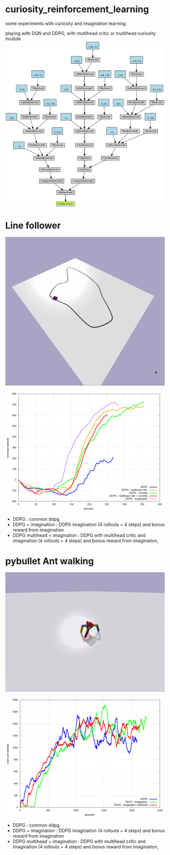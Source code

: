 # curiosity_reinforcement_learning

some experiments with curiosity and imagination learning

playing with DQN and DDPG, with mutlihead critic or multihead curiosity module
![](images/graph.png)


# Line follower

![](images/line_follower.gif)

![](src/3_line_follower/results/training_score_per_episode.png)

* DDPG : common ddpg
* DDPG + imagination : DDPG imagination (4 rollouts + 4 steps) and bonus reward from imagination
* DDPG multihead + imagination : DDPG with multihead critic and imagination (4 rollouts + 4 steps) and bonus reward from imagination,



# pybullet Ant walking

![](images/ant.gif)

![](src/1_ant/results/training_score_per_episode.png)

* DDPG : common ddpg
* DDPG + imagination : DDPG imagination (4 rollouts + 4 steps) and bonus reward from imagination
* DDPG multihead + imagination : DDPG with multihead critic and imagination (4 rollouts + 4 steps) and bonus reward from imagination,
